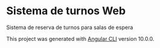 # Sistema de turnos Web

Sistema de reserva de turnos para salas de espera 

This project was generated with [Angular CLI](https://github.com/angular/angular-cli) version 10.0.0.

